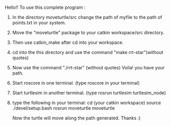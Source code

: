 Hello!!
To use this complete program : 
1) In the directory moveturtle/src change the path of myfile to the path of points.txt in your system.
1) Move the "moveturtle" package to your catkin workspace/src directory.
2) Then use catkin_make after cd into your workspace.
3) cd into the this directory and use the command "make rrt-star"(without quotes)
7) Now use the command "./rrt-star" (without quotes)
 Voila! you have your path.
8) Start roscore in one terminal. (type roscore in your terminal)
9) Start turtlesim in another terminal. (type rosrun turtlesim turtlesim_node)
10) type the following in your terminal:
	cd (your catkin workspace)
	source ./devel/setup.bash
	rosrun moveturtle moveturtle


	Now the turtle will move along the path generated.
Thanks :)

